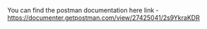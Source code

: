 You can  find the  postman documentation here link - https://documenter.getpostman.com/view/27425041/2s9YkraKDR
